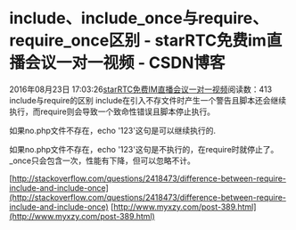 # include、include_once与require、require_once区别 - starRTC免费im直播会议一对一视频 - CSDN博客
2016年08月23日 17:03:26[starRTC免费IM直播会议一对一视频](https://me.csdn.net/elesos)阅读数：413
include与require的区别
include在引入不存文件时产生一个警告且脚本还会继续执行，而require则会导致一个致命性错误且脚本停止执行。

<?php
include 'no.php';
echo '123';
?>
如果no.php文件不存在，echo '123'这句是可以继续执行的.
<?php
require 'no.php';
echo '123';
?>
如果no.php文件不存在，echo '123'这句是不执行的，在require时就停止了。
_once只会包含一次，性能有下降，但可以忽略不计。


[http://stackoverflow.com/questions/2418473/difference-between-require-include-and-include-once](http://stackoverflow.com/questions/2418473/difference-between-require-include-and-include-once)
[http://www.myxzy.com/post-389.html](http://www.myxzy.com/post-389.html)
